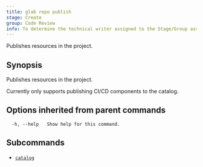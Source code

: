 ```yaml
---
title: glab repo publish
stage: Create
group: Code Review
info: To determine the technical writer assigned to the Stage/Group associated with this page, see https://about.gitlab.com/handbook/product/ux/technical-writing/#assignments
---
```


<!--
This documentation is auto generated by a script.
Please do not edit this file directly. Run `make gen-docs` instead.
-->

Publishes resources in the project.

## Synopsis

Publishes resources in the project.

Currently only supports publishing CI/CD components to the catalog.

## Options inherited from parent commands

```plaintext
  -h, --help   Show help for this command.
```

## Subcommands

- [`catalog`](/docs/repo/publish/catalog)
